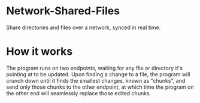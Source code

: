 # Network-Shared-Files
Share directories and files over a network, synced in real time.

# How it works

The program runs on two endpoints, waiting for any file or directory it's pointing at to be updated. Upon finding a change to a file, the program will
crunch down until it finds the smallest changes, known as "chunks", and send only those chunks to the other endpoint, at which time the program on the other end will seamlessly replace those edited chunks.
